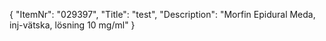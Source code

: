 {
  "ItemNr": "029397",
  "Title": "test",
  "Description": "Morfin Epidural Meda, inj-vätska, lösning 10 mg/ml"
}